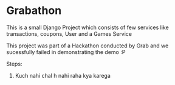 # Grabathon

This is a small Django Project which consists of few services like transactions, coupons, User and a Games Service

This project was part of a Hackathon conducted by Grab and we sucessfully failed in demonstrating the demo :P

Steps:
1. Kuch nahi chal h nahi raha kya karega

